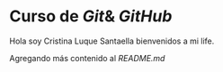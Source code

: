 # Curso de _Git_& _GitHub_ #

Hola soy Cristina Luque Santaella bienvenidos a mi life.

Agregando más contenido al _README.md_